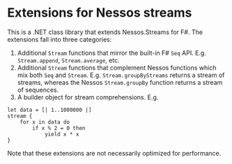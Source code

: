 # Extensions for Nessos streams

This is a .NET class library that extends Nessos.Streams for F#. The extensions fall into three categories:

1. Additional `Stream` functions that mirror the built-in F# `Seq` API. E.g. `Stream.append`,
   `Stream.average`, etc.
2. Additional `Stream` functions that complement Nessos functions which mix both `Seq` and `Stream`.
   E.g. `Stream.groupByStreams` returns a stream of streams, whereas the Nessos `Stream.groupBy`
   function returns a stream of sequences.
3. A builder object for stream comprehensions. E.g.
```F#
let data = [| 1..1000000 |]
stream {
    for x in data do
        if x % 2 = 0 then
            yield x * x
}
```

Note that these extensions are not necessarily optimized for performance.
